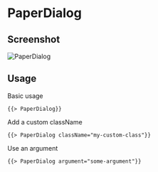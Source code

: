 # PaperDialog 


## Screenshot
![PaperDialog ](../../../examples/readme/PaperDialog.png)

## Usage

Basic usage

```
{{> PaperDialog}}
```

Add a custom className

```
{{> PaperDialog className="my-custom-class"}}
```

Use an argument

```
{{> PaperDialog argument="some-argument"}}
```